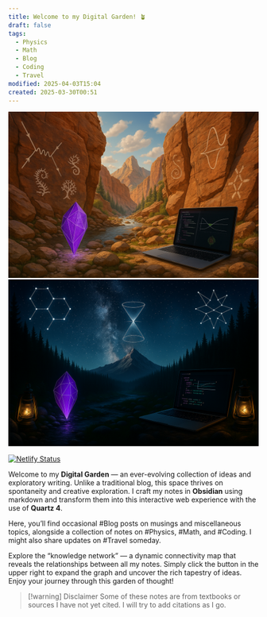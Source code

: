 ```yaml
---
title: Welcome to my Digital Garden! 🪴
draft: false
tags:
  - Physics
  - Math
  - Blog
  - Coding
  - Travel
modified: 2025-04-03T15:04
created: 2025-03-30T00:51
---
```

<div class="theme-image">
  <img src="assets/garden-day.png" class="light-img" style="width: 850px; height: 567;"/>
  <img src="assets/garden-night.png" class="dark-img" style="width: 850px; height: 450;" />
</div>

[![Netlify Status](https://api.netlify.com/api/v1/badges/adc653c6-8b10-409c-b828-56949fb3a946/deploy-status)](https://app.netlify.com/sites/notestreycole/deploys)

Welcome to my **Digital Garden** — an ever-evolving collection of ideas and exploratory writing. Unlike a traditional blog, this space thrives on spontaneity and creative exploration. I craft my notes in **Obsidian** using markdown and transform them into this interactive web experience with the use of **Quartz 4**.

Here, you’ll find occasional #Blog posts on musings and miscellaneous topics, alongside a collection of notes on #Physics, #Math, and #Coding. I might also share updates on #Travel someday.

Explore the “knowledge network” — a dynamic connectivity map that reveals the relationships between all my notes. Simply click the button in the upper right to expand the graph and uncover the rich tapestry of ideas. Enjoy your journey through this garden of thought!

> [!warning] Disclaimer
>  Some of these notes are from textbooks or sources I have not yet cited. I will try to add citations as I go.
